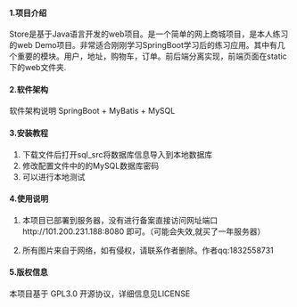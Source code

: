 #### 1.项目介绍

Store是基于Java语言开发的web项目。是一个简单的网上商城项目，是本人练习的web Demo项目。非常适合刚刚学习SpringBoot学习后的练习应用。其中有几个重要的模块。用户，地址，购物车，订单。前后端分离实现，前端页面在static下的web文件夹.

#### 2.软件架构

软件架构说明
SpringBoot + MyBatis + MySQL

#### 3.安装教程

1.  下载文件后打开sql_src将数据库信息导入到本地数据库
2.  修改配置文件中的的MySQL数据库密码
3.  可以进行本地测试

#### 4.使用说明

1. 本项目已部署到服务器，没有进行备案直接访问网址端口http://101.200.231.188:8080 即可。（可能会失效,就买了一年服务器）

2. 所有图片来自于网络，如有侵权，请联系作者删除。作者qq:1832558731

#### 5.版权信息

本项目基于 GPL3.0 开源协议，详细信息见LICENSE


